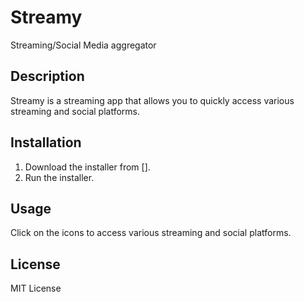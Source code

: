 # Streamy
Streaming/Social Media aggregator

## Description

Streamy is a streaming app that allows you to quickly access various streaming and social platforms.

## Installation

1. Download the installer from [].
2. Run the installer.

## Usage

Click on the icons to access various streaming and social platforms.

## License

MIT License
